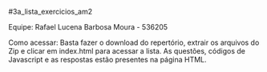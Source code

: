 #3a_lista_exercicios_am2

Equipe:
    Rafael Lucena Barbosa Moura - 536205

Como acessar:
    Basta fazer o download do repertório, extrair os arquivos do Zip e clicar em index.html para acessar a lista. As questões, códigos de Javascript e as respostas estão presentes na página HTML.
